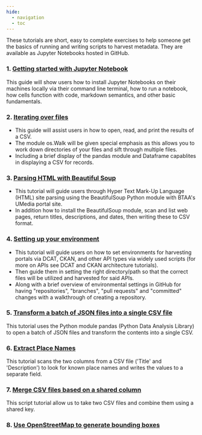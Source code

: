 ```yaml
---
hide:
  - navigation
  - toc
---
```


These tutorials are short, easy to complete exercises to help someone get the basics of running and writing scripts to harvest metadata. They are available as Jupyter Notebooks hosted in GitHub.

### 1. [Getting started with Jupyter Notebook](https://github.com/geobtaa/harvesting-guide/tree/main/docs/1-Tutorials/T-01_getting-started-jupyter)

This guide will show users how to install Jupyter Notebooks on their machines locally via their command line terminal, how to run a notebook, how cells function with code, markdown semantics, and other basic fundamentals.

### 2. [Iterating over files](https://github.com/geobtaa/harvesting-guide/blob/main/docs/1-Tutorials/T-02_iterating-files)

* This guide will assist users in how to open, read, and print the results of a CSV.
* The module os.Walk will be given special emphasis as this allows you to work down directories of your files and sift through multiple files.
* Including a brief display of the pandas module and Dataframe capablites in displaying a CSV for records.

### 3. [Parsing HTML with Beautiful Soup](https://github.com/geobtaa/harvesting-guide/tree/main/docs/1-Tutorials/T-03_parsing-html-beautiful-soup)

* This tutorial will guide users through Hyper Text Mark-Up Language (HTML) site parsing using the BeautifulSoup Python module with BTAA's UMedia portal site.
* In addition how to install the BeautifulSoup module, scan and list web pages, return titles, descriptions, and dates, then writing these to CSV format.

### 4. [Setting up your environment](https://github.com/geobtaa/harvesting-guide/blob/main/docs/1-Tutorials/Environment%20Setup%20Tutorial)

* This tutorial will guide users on how to set environments for harvesting portals via DCAT, CKAN, and other API types via widely used scripts (for more on APIs see DCAT and CKAN architecture tutorials).
* Then guide them in setting the right directory/path so that the correct files will be utilized and harvested for said APIs.
* Along with a brief overview of environmental settings in GitHub for having "repositories", "branches", "pull requests" and "committed" changes with a walkthrough of creating a repository.

### 5. [Transform a batch of JSON files into a single CSV file](https://github.com/geobtaa/harvesting-guide/blob/main/docs/1-Tutorials/Other/json2csv.ipynb)

This tutorial uses the Python module pandas (Python Data Analysis Library) to open a batch of JSON files and transform the contents into a single CSV.

### 6. [Extract Place Names](https://github.com/geobtaa/harvesting-guide/blob/main/docs/1-Tutorials/Other/extractPlaceNames.ipynb)

This tutorial scans the two columns from a CSV file ('Title' and 'Description') to look for known place names and writes the values to a separate field.

### 7. [Merge CSV files based on a shared column](https://github.com/geobtaa/harvesting-guide/blob/main/docs/1-Tutorials/Other/Merge%20CSV%20files%20based%20on%20a%20shared%20column.ipynb)

This script tutorial allow us to take two CSV files and combine them using a shared key.

### 8. [Use OpenStreetMap to generate bounding boxes](https://github.com/geobtaa/harvesting-guide/blob/main/docs/1-Tutorials/Other/osm.py)


